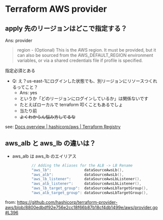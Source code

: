 # Terraform AWS provider

## apply 先のリージョンはどこで指定する？
Ans: provider

> region - (Optional) This is the AWS region. It must be provided, but it can also be sourced from the AWS_DEFAULT_REGION environment variables, or via a shared credentials file if profile is specified.

指定必須とある

- Q: え？us-east-1にログインした状態でも、別リージョンにリソースつくれるってこと？
    - Ans: yes
    - というか「どのリージョンにログインしているか」は関係ないです
    - たとえばローカルで terraform 叩くこともあるでしょ
    - 当たり前
    - ~~よくわからん悩み方してるな~~

see: [Docs overview | hashicorp/aws | Terraform Registry](https://registry.terraform.io/providers/hashicorp/aws/latest/docs)

## aws_alb と aws_lb の違いは？
- aws_alb は aws_lb のエイリアス

```go
			// Adding the Aliases for the ALB -> LB Rename
			"aws_lb":               dataSourceAwsLb(),
			"aws_alb":              dataSourceAwsLb(),
			"aws_lb_listener":      dataSourceAwsLbListener(),
			"aws_alb_listener":     dataSourceAwsLbListener(),
			"aws_lb_target_group":  dataSourceAwsLbTargetGroup(),
			"aws_alb_target_group": dataSourceAwsLbTargetGroup(),
```

from: https://github.com/hashicorp/terraform-provider-aws/blob/8800edbdf92e756e2cc18f66b87b18cf4db1499e/aws/provider.go#L396

